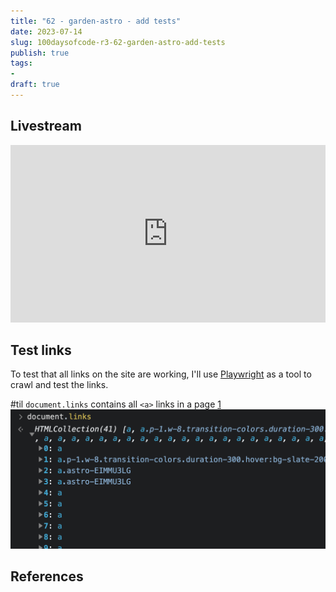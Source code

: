 ```yaml
---
title: "62 - garden-astro - add tests"
date: 2023-07-14
slug: 100daysofcode-r3-62-garden-astro-add-tests
publish: true
tags:
- 
draft: true
---
```


## Livestream

<iframe width="100%" style="aspect-ratio: 16 / 9;" src="https://www.youtube.com/embed/VIHdRut87u0" title="YouTube video player" frameborder="0" allow="accelerometer; autoplay; clipboard-write; encrypted-media; gyroscope; picture-in-picture; web-share" allowfullscreen></iframe>

## Test links

To test that all links on the site are working, I'll use [Playwright](https://playwright.dev) as a tool to crawl and test the links.

#til `document.links` contains all `<a>` links in a page [1] ![](1-Projects/100DaysOfCode-R3/attachments/62%20-%20garden-astro%20-%20add%20tests.png)

## References
[1]: https://testerops.com/2022/10/03/getting-all-links-in-a-page-using-playwright